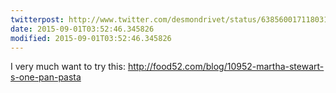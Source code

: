 ```yaml
---
twitterpost: http://www.twitter.com/desmondrivet/status/638560017118031872
date: 2015-09-01T03:52:46.345826
modified: 2015-09-01T03:52:46.345826
---
```

I very much want to try this: http://food52.com/blog/10952-martha-stewart-s-one-pan-pasta
